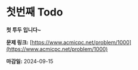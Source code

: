 # 첫번째 Todo

**첫 투두 입니다~**

**문제 링크:** [https://www.acmicpc.net/problem/1000](https://www.acmicpc.net/problem/1000)

**마감일:** 2024-09-15
